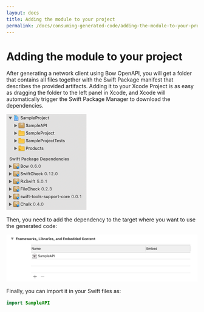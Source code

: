 ```yaml
---
layout: docs
title: Adding the module to your project
permalink: /docs/consuming-generated-code/adding-the-module-to-your-project/
---
```


# Adding the module to your project
 
 After generating a network client using Bow OpenAPI, you will get a folder that contains all files together with the Swift Package manifest that describes the provided artifacts. Adding it to your Xcode Project is as easy as dragging the folder to the left panel in Xcode, and Xcode will automatically trigger the Swift Package Manager to download the dependencies.
 
 ![](/assets/project-tree.png)
 
 Then, you need to add the dependency to the target where you want to use the generated code:
 
 ![](/assets/add-frameworks.png)
 
 Finally, you can import it in your Swift files as:
 
 ```swift
 import SampleAPI
 ```
